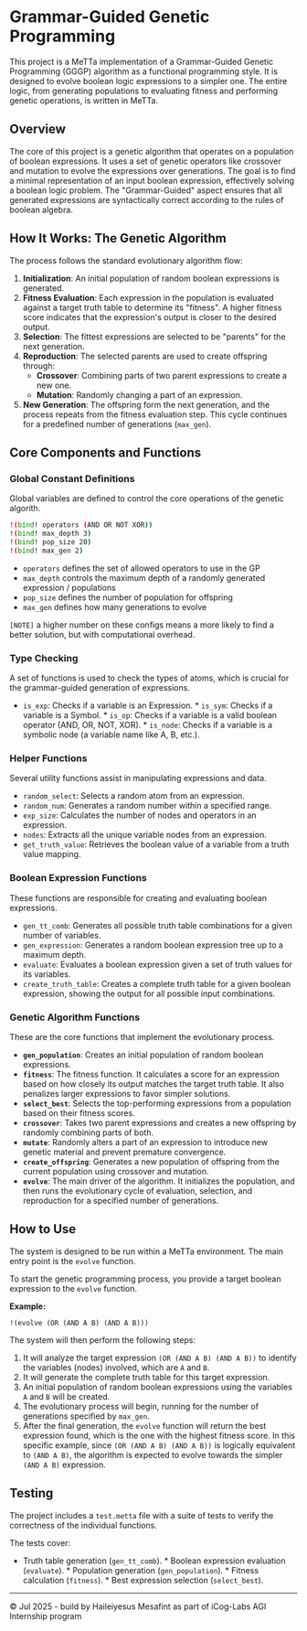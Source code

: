 # Grammar-Guided Genetic Programming

This project is a MeTTa implementation of a Grammar-Guided Genetic Programming (GGGP) algorithm as a functional programming style. It is designed to evolve boolean logic expressions to a simpler one. The entire logic, from generating populations to evaluating fitness and performing genetic operations, is written in MeTTa.

## Overview

The core of this project is a genetic algorithm that operates on a population of boolean expressions. It uses a set of genetic operators like crossover and mutation to evolve the expressions over generations. The goal is to find a minimal representation of an input boolean expression, effectively solving a boolean logic problem. The "Grammar-Guided" aspect ensures that all generated expressions are syntactically correct according to the rules of boolean algebra.

## How It Works: The Genetic Algorithm

The process follows the standard evolutionary algorithm flow:

1.  **Initialization**: An initial population of random boolean expressions is generated.
2.  **Fitness Evaluation**: Each expression in the population is evaluated against a target truth table to determine its "fitness". A higher fitness score indicates that the expression's output is closer to the desired output.
3.  **Selection**: The fittest expressions are selected to be "parents" for the next generation.
4.  **Reproduction**: The selected parents are used to create offspring through:
      * **Crossover**: Combining parts of two parent expressions to create a new one.
      * **Mutation**: Randomly changing a part of an expression.
5.  **New Generation**: The offspring form the next generation, and the process repeats from the fitness evaluation step. This cycle continues for a predefined number of generations (`max_gen`).

## Core Components and Functions

### Global Constant Definitions
Global variables are defined to control the core operations of the genetic algorith.
```bash
!(bind! operators (AND OR NOT XOR))
!(bind! max_depth 3)
!(bind! pop_size 20)
!(bind! max_gen 2)
```
- `operators` defines the set of allowed operators to use in the GP
- `max_depth` controls the maximum depth of a randomly generated expression / populations
- `pop_size` defines the number of population for offspring
- `max_gen` defines how many generations to evolve

`[NOTE]` a higher number on these configs means a more likely to find a better solution, but with computational overhead.


### Type Checking

A set of functions is used to check the types of atoms, which is crucial for the grammar-guided generation of expressions.

  * `is_exp`: Checks if a variable is an Expression.  * `is_sym`: Checks if a variable is a Symbol.  * `is_op`: Checks if a variable is a valid boolean operator (AND, OR, NOT, XOR).  * `is_node`: Checks if a variable is a symbolic node (a variable name like A, B, etc.).
### Helper Functions

Several utility functions assist in manipulating expressions and data.

  * `random_select`: Selects a random atom from an expression.
  * `random_num`: Generates a random number within a specified range.
  * `exp_size`: Calculates the number of nodes and operators in an expression.
  * `nodes`: Extracts all the unique variable nodes from an expression.
  * `get_truth_value`: Retrieves the boolean value of a variable from a truth value mapping.

### Boolean Expression Functions

These functions are responsible for creating and evaluating boolean expressions.

  * `gen_tt_comb`: Generates all possible truth table combinations for a given number of variables.
  * `gen_expression`: Generates a random boolean expression tree up to a maximum depth.
  * `evaluate`: Evaluates a boolean expression given a set of truth values for its variables.
  * `create_truth_table`: Creates a complete truth table for a given boolean expression, showing the output for all possible input combinations.

### Genetic Algorithm Functions

These are the core functions that implement the evolutionary process.

  * **`gen_population`**: Creates an initial population of random boolean expressions.
  * **`fitness`**: The fitness function. It calculates a score for an expression based on how closely its output matches the target truth table. It also penalizes larger expressions to favor simpler solutions.
  * **`select_best`**: Selects the top-performing expressions from a population based on their fitness scores.
  * **`crossover`**: Takes two parent expressions and creates a new offspring by randomly combining parts of both.
  * **`mutate`**: Randomly alters a part of an expression to introduce new genetic material and prevent premature convergence.
  * **`create_offspring`**: Generates a new population of offspring from the current population using crossover and mutation.
  * **`evolve`**: The main driver of the algorithm. It initializes the population, and then runs the evolutionary cycle of evaluation, selection, and reproduction for a specified number of generations.

## How to Use

The system is designed to be run within a MeTTa environment. The main entry point is the `evolve` function.

To start the genetic programming process, you provide a target boolean expression to the `evolve` function.

**Example:**

```metta
!(evolve (OR (AND A B) (AND A B)))
```

The system will then perform the following steps:

1.  It will analyze the target expression `(OR (AND A B) (AND A B))` to identify the variables (nodes) involved, which are `A` and `B`.
2.  It will generate the complete truth table for this target expression.
3.  An initial population of random boolean expressions using the variables `A` and `B` will be created.
4.  The evolutionary process will begin, running for the number of generations specified by `max_gen`.
5.  After the final generation, the `evolve` function will return the best expression found, which is the one with the highest fitness score. In this specific example, since `(OR (AND A B) (AND A B))` is logically equivalent to `(AND A B)`, the algorithm is expected to evolve towards the simpler `(AND A B)` expression.

## Testing

The project includes a `test.metta` file with a suite of tests to verify the correctness of the individual functions.

The tests cover:

  * Truth table generation (`gen_tt_comb`).  * Boolean expression evaluation (`evaluate`).  * Population generation (`gen_population`).  * Fitness calculation (`fitness`).  * Best expression selection (`select_best`).


  ---
 © Jul 2025 - build by Haileiyesus Mesafint as part of iCog-Labs AGI Internship program